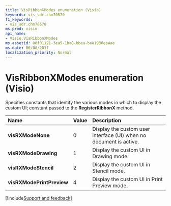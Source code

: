 ```yaml
---
title: VisRibbonXModes enumeration (Visio)
keywords: vis_sdr.chm70570
f1_keywords:
- vis_sdr.chm70570
ms.prod: visio
api_name:
- Visio.VisRibbonXModes
ms.assetid: 80f01121-3ea5-1ba8-bbea-ba81936ea4ae
ms.date: 06/08/2017
localization_priority: Normal
---
```



# VisRibbonXModes enumeration (Visio)

Specifies constants that identify the various modes in which to display the custom UI; constant passed to the  **RegisterRibbonX** method.



|Name|Value|Description|
|:-----|:-----|:-----|
| **visRXModeNone**|0|Display the custom user interface (UI) when no document is active.|
| **visRXModeDrawing**|1|Display the custom UI in Drawing mode.|
| **visRXModeStencil**|2|Display the custom UI in Stencil mode.|
| **visRXModePrintPreview**|4|Display the custom UI in Print Preview mode.|

[!include[Support and feedback](~/includes/feedback-boilerplate.md)]